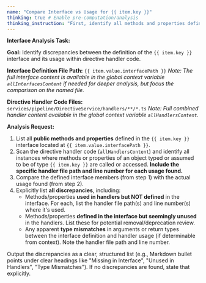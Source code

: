 ```yaml
---
name: "Compare Interface vs Usage for {{ item.key }}"
thinking: true # Enable pre-computation/analysis
thinking_instruction: "First, identify all methods and properties defined in the {{ item.key }} interface using the content from `{{ item.value.interfacePath }}`. Then, scan the handler code (`allHandlersContent`) to find all places where methods/properties of a variable typed as {{ item.key }} (or a related mock/subtype) are accessed. Finally, list the discrepancies found, including specific line numbers or code snippets from the handler code where the discrepancy occurs."
---
```


**Interface Analysis Task:**

**Goal:** Identify discrepancies between the definition of the `{{ item.key }}` interface and its usage within directive handler code.

**Interface Definition File Path:** `{{ item.value.interfacePath }}`
*Note: The full interface content is available in the global context variable `allInterfacesContent` if needed for deeper analysis, but focus the comparison on the named file.* 

**Directive Handler Code Files:** `services/pipeline/DirectiveService/handlers/**/*.ts`
*Note: Full combined handler content available in the global context variable `allHandlersContent`.* 

**Analysis Request:**

1.  List all **public methods and properties** defined in the `{{ item.key }}` interface located at `{{ item.value.interfacePath }}`.
2.  Scan the directive handler code (`allHandlersContent`) and identify all instances where methods or properties of an object typed or assumed to be of type `{{ item.key }}` are called or accessed. **Include the specific handler file path and line number for each usage found.**
3.  Compare the defined interface members (from step 1) with the actual usage found (from step 2).
4.  Explicitly list **all discrepancies**, including:
    *   Methods/properties **used in handlers but NOT defined** in the interface. For each, list the handler file path(s) and line number(s) where it's used.
    *   Methods/properties **defined in the interface but seemingly unused** in the handlers. List these for potential removal/deprecation review.
    *   Any apparent **type mismatches** in arguments or return types between the interface definition and handler usage (if determinable from context). Note the handler file path and line number.

Output the discrepancies as a clear, structured list (e.g., Markdown bullet points under clear headings like "Missing in Interface", "Unused in Handlers", "Type Mismatches"). If no discrepancies are found, state that explicitly. 